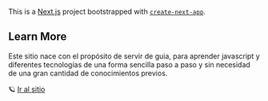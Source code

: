 This is a [Next.js](https://nextjs.org/) project bootstrapped with [`create-next-app`](https://github.com/vercel/next.js/tree/canary/packages/create-next-app).

## Learn More

Este sitio nace con el propósito de servir de guia, para aprender javascript y diferentes tecnologías de una forma sencilla paso a paso y sin necesidad de una gran cantidad de conocimientos previos.

🪐 [Ir al sitio](https://next-markdown-lac.vercel.app/)